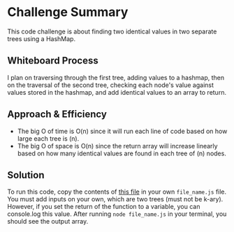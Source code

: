 # Challenge Summary
This code challenge is about finding two identical values in two separate trees using a HashMap.

## Whiteboard Process
I plan on traversing through the first tree, adding values to a hashmap, then on the traversal of the second tree, checking each node's value against values stored in the hashmap, and add identical values to an array to return.

## Approach & Efficiency
* The big O of time is O(n) since it will run each line of code based on how large each tree is (n).
* The big O of space is O(n) since the return array will increase linearly based on how many identical values are found in each tree of (n) nodes.

## Solution
To run this code, copy the contents of [this file](./tree-intersection.js) in your own `file_name.js` file. You must add inputs on your own, which are two trees (must not be k-ary). However, if you set the return of the function to a variable, you can console.log this value. After running `node file_name.js` in your terminal, you should see the output array.